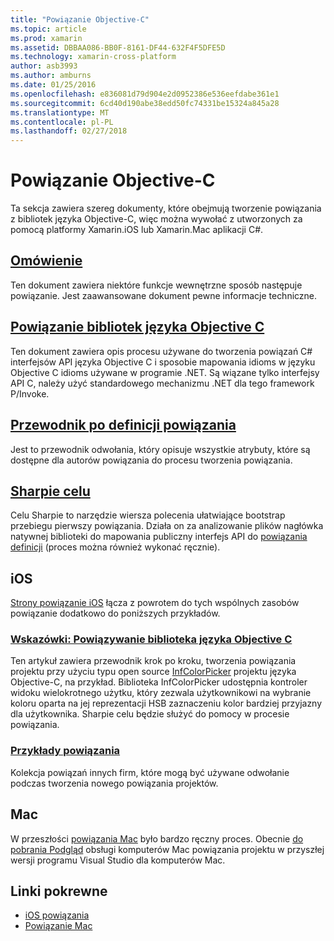 ```yaml
---
title: "Powiązanie Objective-C"
ms.topic: article
ms.prod: xamarin
ms.assetid: DBBAA086-BB0F-8161-DF44-632F4F5DFE5D
ms.technology: xamarin-cross-platform
author: asb3993
ms.author: amburns
ms.date: 01/25/2016
ms.openlocfilehash: e836081d79d904e2d0952386e536eefdabe361e1
ms.sourcegitcommit: 6cd40d190abe38edd50fc74331be15324a845a28
ms.translationtype: MT
ms.contentlocale: pl-PL
ms.lasthandoff: 02/27/2018
---
```

# <a name="binding-objective-c"></a>Powiązanie Objective-C

Ta sekcja zawiera szereg dokumenty, które obejmują tworzenie powiązania z bibliotek języka Objective-C, więc można wywołać z utworzonych za pomocą platformy Xamarin.iOS lub Xamarin.Mac aplikacji C#.

##  <a name="overviewcross-platformmaciosbindingoverviewmd"></a>[Omówienie](~/cross-platform/macios/binding/overview.md)

Ten dokument zawiera niektóre funkcje wewnętrzne sposób następuje powiązanie. Jest zaawansowane dokument pewne informacje techniczne.

##  <a name="binding-objective-c-librariescross-platformmaciosbindingobjective-c-librariesmd"></a>[Powiązanie bibliotek języka Objective C](~/cross-platform/macios/binding/objective-c-libraries.md)

Ten dokument zawiera opis procesu używane do tworzenia powiązań C# interfejsów API języka Objective C i sposobie mapowania idioms w języku Objective C idioms używane w programie .NET.
Są wiązane tylko interfejsy API C, należy użyć standardowego mechanizmu .NET dla tego framework P/Invoke.

##  <a name="binding-definition-reference-guidecross-platformmaciosbindingbinding-types-referencemd"></a>[Przewodnik po definicji powiązania](~/cross-platform/macios/binding/binding-types-reference.md)

Jest to przewodnik odwołania, który opisuje wszystkie atrybuty, które są dostępne dla autorów powiązania do procesu tworzenia powiązania.


## <a name="objective-sharpiecross-platformmaciosbindingobjective-sharpieindexmd"></a>[Sharpie celu](~/cross-platform/macios/binding/objective-sharpie/index.md)

Celu Sharpie to narzędzie wiersza polecenia ułatwiające bootstrap przebiegu pierwszy powiązania. Działa on za analizowanie plików nagłówka natywnej biblioteki do mapowania publiczny interfejs API do [powiązania definicji](~/cross-platform/macios/binding/objective-c-libraries.md) (proces można również wykonać ręcznie).

## <a name="ios"></a>iOS

[Strony powiązanie iOS](~/ios/platform/binding-objective-c/index.md) łącza z powrotem do tych wspólnych zasobów powiązanie dodatkowo do poniższych przykładów.

### <a name="walkthrough-binding-an-objective-c-libraryiosplatformbinding-objective-cwalkthroughmd"></a>[Wskazówki: Powiązywanie biblioteka języka Objective C](~/ios/platform/binding-objective-c/walkthrough.md)

Ten artykuł zawiera przewodnik krok po kroku, tworzenia powiązania projektu przy użyciu typu open source [InfColorPicker](https://github.com/InfinitApps/InfColorPicker) projektu języka Objective-C, na przykład. Biblioteka InfColorPicker udostępnia kontroler widoku wielokrotnego użytku, który zezwala użytkownikowi na wybranie koloru oparta na jej reprezentacji HSB zaznaczeniu kolor bardziej przyjazny dla użytkownika. Sharpie celu będzie służyć do pomocy w procesie powiązania.

### <a name="binding-sampleshttpsgithubcommonomonotouch-bindings"></a>[Przykłady powiązania](https://github.com/mono/monotouch-bindings)

Kolekcja powiązań innych firm, które mogą być używane odwołanie podczas tworzenia nowego powiązania projektów.

## <a name="mac"></a>Mac

W przeszłości [powiązania Mac](~/mac/platform/binding.md) było bardzo ręczny proces. Obecnie [do pobrania Podgląd](https://forums.xamarin.com/discussion/59760/xamarin-mac-binding-project-preview) obsługi komputerów Mac powiązania projektu w przyszłej wersji programu Visual Studio dla komputerów Mac.



## <a name="related-links"></a>Linki pokrewne

- [iOS powiązania](~/ios/platform/binding-objective-c/index.md)
- [Powiązanie Mac](~/mac/platform/binding.md)

